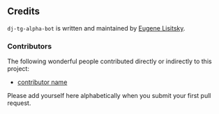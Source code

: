 ## Credits

``dj-tg-alpha-bot`` is written and maintained by [Eugene Lisitsky](https://github.com/lisitsky).


### Contributors

The following wonderful people contributed directly or indirectly to this project:

- [contributor name](url)

Please add yourself here alphabetically when you submit your first pull request.